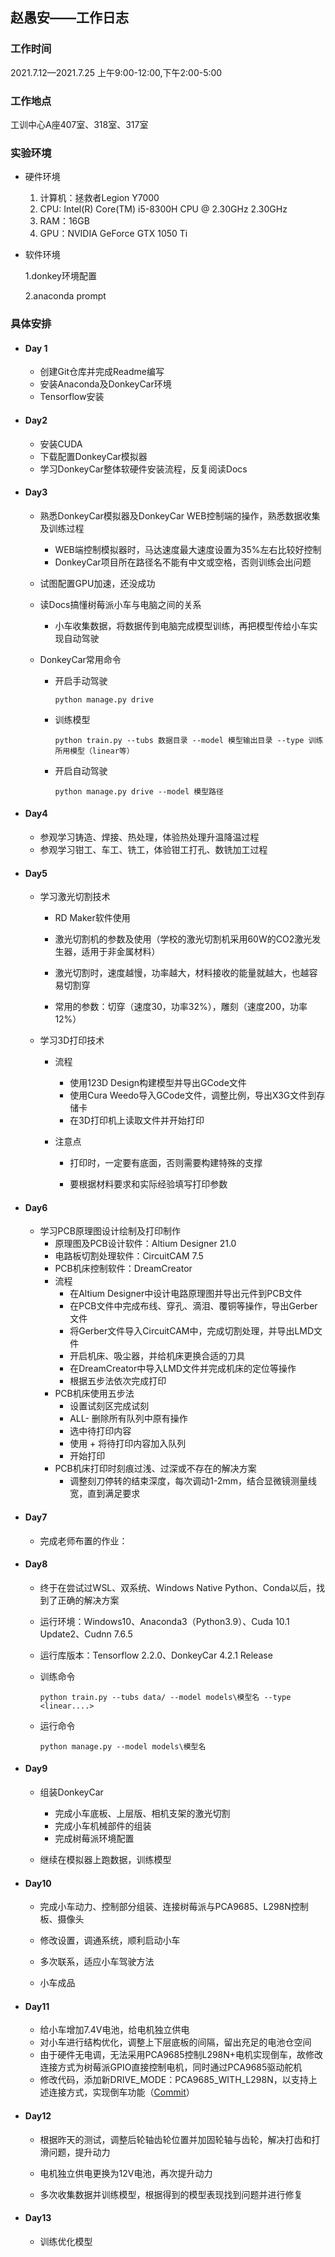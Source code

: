 ##              赵愚安——工作日志

### 工作时间

2021.7.12—2021.7.25 上午9:00-12:00,下午2:00-5:00

### 工作地点

工训中心A座407室、318室、317室

### 实验环境

- 硬件环境

  1.  计算机：拯救者Legion Y7000
  2. CPU: Intel(R) Core(TM) i5-8300H CPU @ 2.30GHz  2.30GHz 
  3. RAM：16GB
  4.  GPU：NVIDIA GeForce GTX 1050 Ti

- 软件环境

     1.donkey环境配置

     2.anaconda prompt

### 具体安排

- #### Day 1

   - 创建Git仓库并完成Readme编写
   - 安装Anaconda及DonkeyCar环境
   - Tensorflow安装

- #### Day2

  - 安装CUDA
  - 下载配置DonkeyCar模拟器
  - 学习DonkeyCar整体软硬件安装流程，反复阅读Docs

- #### Day3

  - 熟悉DonkeyCar模拟器及DonkeyCar WEB控制端的操作，熟悉数据收集及训练过程

    - WEB端控制模拟器时，马达速度最大速度设置为35%左右比较好控制
    - DonkeyCar项目所在路径名不能有中文或空格，否则训练会出问题

  - 试图配置GPU加速，还没成功

  - 读Docs搞懂树莓派小车与电脑之间的关系

    - 小车收集数据，将数据传到电脑完成模型训练，再把模型传给小车实现自动驾驶

  - DonkeyCar常用命令

    - 开启手动驾驶 

      `python manage.py drive`

    - 训练模型 

      `python train.py --tubs 数据目录 --model 模型输出目录 --type 训练所用模型（linear等）`

    - 开启自动驾驶 

      `python manage.py drive --model 模型路径`

- #### Day4

  - 参观学习铸造、焊接、热处理，体验热处理升温降温过程
  - 参观学习钳工、车工、铣工，体验钳工打孔、数铣加工过程

- #### Day5

  - 学习激光切割技术

    - RD Maker软件使用

    - 激光切割机的参数及使用（学校的激光切割机采用60W的CO2激光发生器，适用于非金属材料）

    - 激光切割时，速度越慢，功率越大，材料接收的能量就越大，也越容易切割穿

    - 常用的参数：切穿（速度30，功率32%），雕刻（速度200，功率12%）

  - 学习3D打印技术

    - 流程
      - 使用123D Design构建模型并导出GCode文件
      - 使用Cura Weedo导入GCode文件，调整比例，导出X3G文件到存储卡
      - 在3D打印机上读取文件并开始打印

    - 注意点

      - 打印时，一定要有底面，否则需要构建特殊的支撑

      - 要根据材料要求和实际经验填写打印参数



- #### Day6

  - 学习PCB原理图设计绘制及打印制作
    - 原理图及PCB设计软件：Altium Designer 21.0
    - 电路板切割处理软件：CircuitCAM 7.5
    - PCB机床控制软件：DreamCreator
    - 流程
      - 在Altium Designer中设计电路原理图并导出元件到PCB文件
      - 在PCB文件中完成布线、穿孔、滴泪、覆铜等操作，导出Gerber文件
      - 将Gerber文件导入CircuitCAM中，完成切割处理，并导出LMD文件
      - 开启机床、吸尘器，并给机床更换合适的刀具
      - 在DreamCreator中导入LMD文件并完成机床的定位等操作
      - 根据五步法依次完成打印
    - PCB机床使用五步法
      - 设置试刻区完成试刻
      - ALL- 删除所有队列中原有操作
      - 选中待打印内容
      - 使用 + 将待打印内容加入队列
      - 开始打印
    - PCB机床打印时刻痕过浅、过深或不存在的解决方案
      - 调整刻刀停转的结束深度，每次调动1-2mm，结合显微镜测量线宽，直到满足要求
      
      


- #### Day7

  - 完成老师布置的作业：

  

- #### Day8

  - 终于在尝试过WSL、双系统、Windows Native Python、Conda以后，找到了正确的解决方案

  - 运行环境：Windows10、Anaconda3（Python3.9）、Cuda 10.1 Update2、Cudnn 7.6.5

  - 运行库版本：Tensorflow 2.2.0、DonkeyCar 4.2.1 Release

  - 训练命令

    ```shell
    python train.py --tubs data/ --model models\模型名 --type <linear....>
    ```

  - 运行命令

    ```shell
    python manage.py --model models\模型名
    ```

- #### Day9

  - 组装DonkeyCar
    - 完成小车底板、上层版、相机支架的激光切割
    - 完成小车机械部件的组装
    - 完成树莓派环境配置
    
  - 继续在模拟器上跑数据，训练模型
  
    
  
- #### Day10

  - 完成小车动力、控制部分组装、连接树莓派与PCA9685、L298N控制板、摄像头
  
  - 修改设置，调通系统，顺利启动小车
  
  - 多次联系，适应小车驾驶方法
  
  - 小车成品
  
    
  
- #### Day11

  - 给小车增加7.4V电池，给电机独立供电
  - 对小车进行结构优化，调整上下层底板的间隔，留出充足的电池仓空间
  - 由于硬件无电调，无法采用PCA9685控制L298N+电机实现倒车，故修改连接方式为树莓派GPIO直接控制电机，同时通过PCA9685驱动舵机
  - 修改代码，添加新DRIVE_MODE：PCA9685_WITH_L298N，以支持上述连接方式，实现倒车功能（[Commit](https://gitee.com/crayonding/donkey-car_-swjtu_-summer/commit/38d5321fb027ad4bde742033260fd6049e72f7fe)）

- #### Day12

  - 根据昨天的测试，调整后轮轴齿轮位置并加固轮轴与齿轮，解决打齿和打滑问题，提升动力

  - 电机独立供电更换为12V电池，再次提升动力

  - 多次收集数据并训练模型，根据得到的模型表现找到问题并进行修复

    

- #### Day13

  -  训练优化模型

